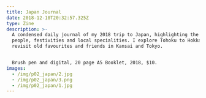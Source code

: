 ```yaml
---
title: Japan Journal
date: 2018-12-10T20:32:57.325Z
type: Zine
description: >-
  A condensed daily journal of my 2018 trip to Japan, highlighting the sights,
  people, festivities and local specialities. I explore Tohoku to Hokkaido and
  revisit old favourites and friends in Kansai and Tokyo. 


  Brush pen and digital, 20 page A5 Booklet, 2018, $10.
images:
  - /img/p02_japan/2.jpg
  - /img/p02_japan/3.png
  - /img/p02_japan/1.jpg
---
```


